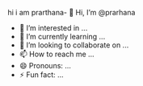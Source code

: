 hi i am prarthana- 👋 Hi, I’m @prarhana
- 👀 I’m interested in ...
- 🌱 I’m currently learning ...
- 💞️ I’m looking to collaborate on ...
- 📫 How to reach me ...
- 😄 Pronouns: ...
- ⚡ Fun fact: ...

<!---
prarhana/prarhana is a ✨ special ✨ repository because its `README.md` (this file) appears on your GitHub profile.
You can click the Preview link to take a look at your changes.
--->
